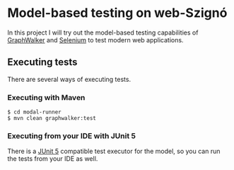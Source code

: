 # Model-based testing on web-Szignó

In this project I will try out the model-based testing capabilities
of [GraphWalker](https://graphwalker.github.io/)
and [Selenium](https://www.selenium.dev/) to test modern web applications.

## Executing tests

There are several ways of executing tests.

### Executing with Maven

```shell
$ cd modal-runner
$ mvn clean graphwalker:test
```

### Executing from your IDE with JUnit 5

There is a [JUnit 5](https://junit.org/junit5/) compatible test executor for the
model, so you can run the tests from your IDE as well.
